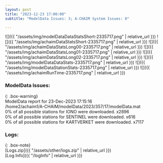 ```yaml
---
layout: post
title: "2023-12-23 17:00:00"
subtitle: "ModelData Issues: 3; A-CHAIM System Issues: 0"

---
```


![]({{ "/assets/img/modelDataDataStatsShort-2335717.png" | relative_url }})
![]({{ "/assets/img/achaimDataStatsShort-2335717.png" | relative_url }})
![]({{ "/assets/img/achaimDataStatsLong00-2335717.png" | relative_url }})
![]({{ "/assets/img/achaimDataStatsLong01-2335717.png" | relative_url }})
![]({{ "/assets/img/achaimDataStatsLong02-2335717.png" | relative_url }})
![]({{ "/assets/img/modelDataDataStats-2335717.png" | relative_url }})
![]({{ "/assets/img/modelDataStationStats-2335717.png" | relative_url }})
![]({{ "/assets/img/achaimRunTime-2335717.png" | relative_url }})


### ModelData Issues:  
  
{: .box-warning}  
 ModelData report for 23-Dec-2023 17:15:16   
 /home2/achaim1/A-CHAIM/modelData/2023/357/17/modelData.mat   
 0% of all possible stations for IONO were downloaded. x2896   
 0% of all possible stations for SENTINEL were downloaded. x616   
 0% of all possible stations for KARTVERKET were downloaded. x7117   
  


### Logs:  
  
{: .box-note}  
[Logs.zip]({{ "/assets/other/logs.zip" | relative_url }})  
[Log Info]({{ "/logInfo" | relative_url }})  
